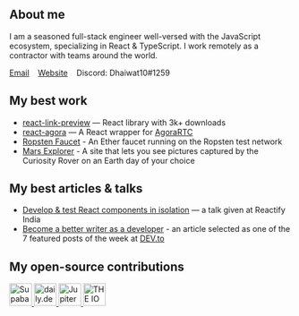 ## About me
I am a seasoned full-stack engineer well-versed with the JavaScript ecosystem, specializing in React & TypeScript. I work remotely as a contractor with teams around the world. 

[Email](mailto:dhaiwatpandya@gmail.com)&nbsp;&nbsp;&nbsp;&nbsp;[Website](https://dhaiwatpandya.com)&nbsp;&nbsp;&nbsp;&nbsp;Discord: Dhaiwat10#1259
## My best work
- [react-link-preview](https://github.com/dhaiwat10/react-link-preview) — React library with 3k+ downloads
- [react-agora](https://github.com/dhaiwat10/react-agora) — A React wrapper for [AgoraRTC](https://www.agora.io/en/)
- [Ropsten Faucet](https://github.com/dhaiwat10/ropsten-faucet) - An Ether faucet running on the Ropsten test network
- [Mars Explorer](https://github.com/dhaiwat10/mars-explorer) - A site that lets you see pictures captured by the Curiosity Rover on an Earth day of your choice 

## My best articles & talks
- [Develop & test React components in isolation](https://www.youtube.com/watch?v=rZZItYsH8qg) — a talk given at Reactify India
- [Become a better writer as a developer](https://blog.dhaiwatpandya.com/become-a-better-writer-as-a-developer) - an article selected as one of the 7 featured posts of the week at [DEV.to](https://dev.to)

## My open-source contributions
<div>
  <a href="https://github.com/supabase">
    <img src="https://user-images.githubusercontent.com/39617427/128469364-4c99a071-574f-454b-ac0b-3ff30156b65b.jpg" alt="Supabase" height="40px" />
  </a>
  <a href="https://daily.dev">
    <img src="https://user-images.githubusercontent.com/39617427/128280702-f54aac4e-60c5-4565-82a4-eade4b8f0d9d.jpg" alt="daily.dev" height="40px" />
  </a>
  <a href="https://github.com/JupiterOne">
    <img src="https://user-images.githubusercontent.com/39617427/128468102-dfbecee1-7c08-4586-93f3-df110463aedd.png" alt="JupiterOne" height="40px" />
  </a>
  <a href="https://www.theiofoundation.org/">
    <img src="https://user-images.githubusercontent.com/39617427/128281452-c7e22a93-f5b7-472c-b553-00d2c6ca667c.png" alt="THE IO Foundation" height="40px" />
  </a>
</div>
